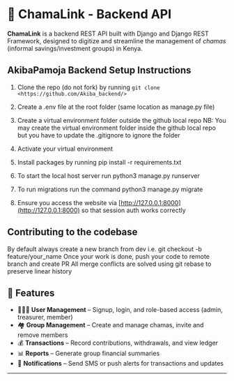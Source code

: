 # 💼 ChamaLink - Backend API

**ChamaLink** is a backend REST API built with Django and Django REST Framework, designed to digitize and streamline the management of *chamas* (informal
savings/investment groups) in Kenya.

## AkibaPamoja Backend Setup Instructions

1. Clone the repo (do not fork) by running `git clone <https://github.com/Akiba_backend/>`

2. Create a .env file at the root folder (same location as manage.py file)

3. Create a virtual environment folder outside the github local repo NB: You may create the virtual environment folder inside the github local repo but you have to update the .gitignore to ignore the folder

4. Activate your virtual environment

5. Install packages by running pip install -r requirements.txt

6. To start the local host server run python3 manage.py runserver

7. To run migrations run the command python3 manage.py migrate

8. Ensure you access the website via [http://127.0.0.1:8000](http://127.0.0.1:8000) so that session auth works correctly

## Contributing to the codebase

By default always create a new branch from dev i.e. git checkout -b feature/your_name
Once your work is done, push your code to remote branch and create PR
All merge conflicts are solved using git rebase to preserve linear history

## 🚀 Features

- 🧑‍🤝‍🧑 **User Management** – Signup, login, and role-based access (admin, treasurer, member)
- 🏘 **Group Management** – Create and manage chamas, invite and remove members
- 💰 **Transactions** – Record contributions, withdrawals, and view ledger
- 📊 **Reports** – Generate group financial summaries
- 📩 **Notifications** – Send SMS or push alerts for transactions and updates

---
